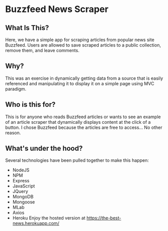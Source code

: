# Buzzfeed News Scraper

## What Is This?
Here, we have a simple app for scraping articles from popular news site Buzzfeed. Users are allowed to save scraped articles to a public collection, remove them, and leave comments.

## Why?
This was an exercise in dynamically getting data from a source that is easily referenced and manipulating it to display it on a simple page using MVC paradigm. 

## Who is this for?
This is for anyone who reads Buzzfeed articles or wants to see an example of an article scraper that dynamically displays content at the click of a button. I chose Buzzfeed because the articles are free to access... No other reason.

## What's under the hood? 
Several technologies have been pulled together to make this happen: 
* NodeJS
* NPM
* Express
* JavaScript
* JQuery
* MongoDB
* Mongoose
* MLab
* Axios
* Heroku
Enjoy the hosted version at https://the-best-news.herokuapp.com/


